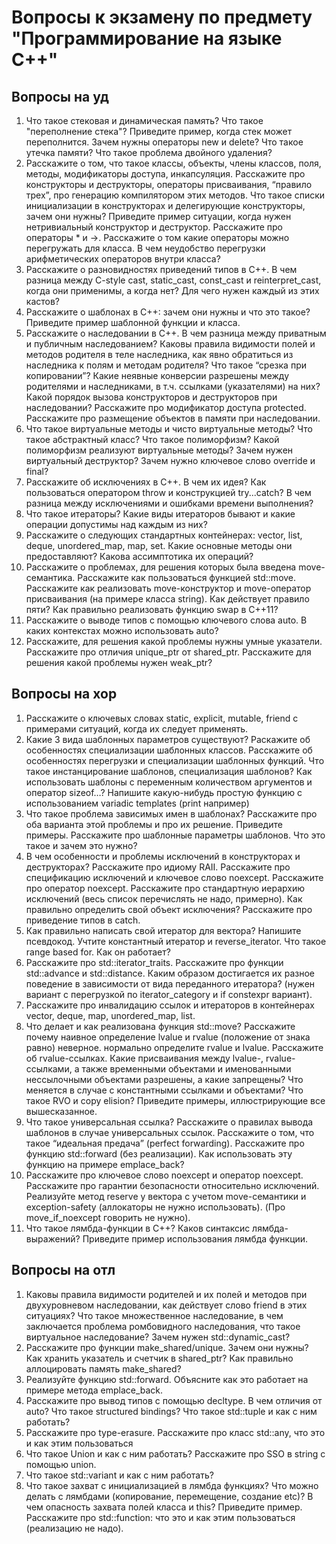 # Вопросы к экзамену по предмету "Программирование на языке C++"

## Вопросы на уд

1. Что такое стековая и динамическая память? Что такое "переполнение стека"? Приведите пример, когда стек может переполнится. Зачем нужны операторы new и delete? Что такое утечка памяти? Что такое проблема двойного удаления?
1. Расскажите о том, что такое классы, объекты, члены классов, поля, методы, модификаторы доступа, инкапсуляция. Расскажите про конструкторы и деструкторы, операторы присваивания, “правило трех”, про генерацию компилятором этих методов. Что такое списки инициализации в конструкторах и делегирующие конструкторы, зачем они нужны? Приведите пример ситуации, когда нужен нетривиальный конструктор и деструктор. Расскажите про операторы * и ->. Расскажите о том какие операторы можно перегружать для класса. В чем неудобство перегрузки арифметических операторов внутри класса?
1. Расскажите о разновидностях приведений типов в С++. В чем разница между C-style cast, static_cast, const_cast и reinterpret_cast, когда они применимы, а когда нет? Для чего нужен каждый из этих кастов?
1. Расскажите о шаблонах в C++: зачем они нужны и что это такое? Приведите пример шаблонной функции и класса.
1. Расскажите о наследовании в С++. В чем разница между приватным и публичным наследованием? Каковы правила видимости полей и методов родителя в теле наследника, как явно обратиться из наследника к полям и методам родителя? Что такое “срезка при копировании”? Какие неявные конверсии разрешены между родителями и наследниками, в т.ч. ссылками (указателями) на них? Какой порядок вызова конструкторов и деструкторов при наследовании? Расскажите про модификатор доступа protected. Расскажите про размещение объектов в памяти при наследовании.
1. Что такое виртуальные методы и чисто виртуальные методы? Что такое абстрактный класс? Что такое полиморфизм? Какой полиморфизм реализуют виртуальные методы? Зачем нужен виртуальный деструктор? Зачем нужно ключевое слово override и final?
1. Расскажите об исключениях в С++. В чем их идея? Как пользоваться оператором throw и конструкцией try...catch? В чем разница между исключениями и ошибками времени выполнения?
1. Что такое итераторы? Какие виды итераторов бывают и какие операции допустимы над каждым из них?
1. Расскажите о следующих стандартных контейнерах: vector, list, deque, unordered_map, map, set. Какие основные методы они предоставляют? Какова ассимптотика их операций?
1. Расскажите о проблемах, для решения которых была введена move-семантика. Расскажите как пользоваться функцией std::move. Расскажите как реализовать move-конструктор и move-оператор присваивания (на примере класса string). Как действует правило пяти? Как правильно реализовать функцию swap в C++11?
1. Расскажите о выводе типов с помощью ключевого слова auto. В каких контекстах можно использовать auto?
1. Расскажите, для решения какой проблемы нужны умные указатели. Расскажите про отличия unique_ptr от shared_ptr. Расскажите для решения какой проблемы нужен weak_ptr?

## Вопросы на хор

1. Расскажите о ключевых словах static, explicit, mutable, friend с примерами ситуаций, когда их следует применять.
1. Какие 3 вида шаблонных параметров существуют? Раскажите об особенностях специализации шаблонных классов. Расскажите об особенностях перегрузки и специализации шаблонных функций. Что такое инстанцирование шаблонов, специализация шаблонов? Как использовать шаблоны с переменным количеством аргументов и оператор sizeof…? Напишите какую-нибудь простую функцию с использованием variadic templates (print например)
1. Что такое проблема зависимых имен в шаблонах? Расскажите про оба варианта этой проблемы и про их решение. Приведите примеры. Расскажите про шаблонные параметры шаблонов. Что это такое и зачем это нужно?
1. В чем особенности и проблемы исключений в конструкторах и деструкторах? Расскажите про идиому RAII. Расскажите про спецификацию исключений и ключевое слово noexcept. Расскажите про оператор noexcept. Расскажите про стандартную иерархию исключений (весь список перечислять не надо, примерно). Как правильно определить свой объект исключения? Расскажите про приведение типов в catch.
1. Как правильно написать свой итератор для вектора? Напишите псевдокод. Учтите константный итератор и reverse_iterator. Что такое range based for. Как он работает?
1. Расскажите про std::iterator_traits. Расскажите про функции std::advance и std::distance. Каким образом достигается их разное поведение в зависимости от вида переданного итератора? (нужен вариант с перегрузкой по iterator_category и if constexpr вариант).
1. Расскажите про инвалидацию ссылок и итераторов в контейнерах vector, deque, map, unordered_map, list.
1. Что делает и как реализована функция std::move? Расскажите почему наивное определение lvalue и rvalue (положение от знака равно) неверное. нормально определите rvalue и lvalue. Расскажите об rvalue-ссылках. Какие присваивания между lvalue-, rvalue-ссылками, а также временными объектами и именованными нессылочными объектами разрешены, а какие запрещены? Что меняется в случае с константными ссылками и объектами? Что такое RVO и copy elision? Приведите примеры, иллюстрирующие все вышесказанное.
1. Что такое универсальная ссылка? Расскажите о правилах вывода шаблонов в случае универсальных ссылок. Расскажите о том, что такое “идеальная предача” (perfect forwarding). Расскажите про функцию std::forward (без реализации). Как использовать эту функцию на примере emplace_back?
1. Расскажите про ключевое слово noexcept и оператор noexcept. Расскажите про гарантии безопасности относительно исключений. Реализуйте метод reserve у вектора с учетом move-семантики и exception-safety (аллокаторы не нужно использовать). (Про move_if_noexcept говорить не нужно).
1. Что такое лямбда-функции в C++? Каков синтаксис лямбда-выражений? Приведите пример использования лямбда функции.

## Вопросы на отл

1. Каковы правила видимости родителей и их полей и методов при двухуровневом наследовании, как действует слово friend в этих ситуациях? Что такое множественное наследование, в чем заключается проблема ромбовидного наследования, что такое виртуальное наследование? Зачем нужен std::dynamic_cast?
1. Расскажите про функции make_shared/unique. Зачем они нужны? Как хранить указатель и счетчик в shared_ptr? Как правильно аллоцировать память make_shared?
1. Реализуйте функцию std::forward. Объясните как это работает на примере метода emplace_back.
1. Расскажите про вывод типов с помощью decltype. В чем отличия от auto? Что такое structured bindings? Что такое std::tuple и как с ним работать?
1. Расскажите про type-erasure. Расскажите про класс std::any, что это и как этим пользоваться
1. Что такое Union и как с ним работать? Расскажите про SSO в string с помощью union.
1. Что такое std::variant и как с ним работать?
1. Что такое захват с инициализацией в лямбда функциях? Что можно делать с лямбдами (копирование, перемещение, создание etc)? В чем опасность захвата полей класса и this? Приведите пример. Расскажите про std::function: что это и как этим пользоваться (реализацию не надо).
